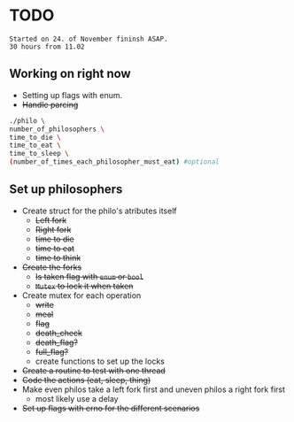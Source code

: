 # TODO

```Text
Started on 24. of November fininsh ASAP.
30 hours from 11.02
```

## Working on right now

- Setting up flags with enum.
- ~~Handle parcing~~

```Bash
./philo \
number_of_philosophers \
time_to_die \
time_to_eat \
time_to_sleep \
(number_of_times_each_philosopher_must_eat) #optional
```

## Set up philosophers

- Create struct for the philo's atributes itself
  - ~~Left fork~~
  - ~~Right fork~~
  - ~~time to die~~
  - ~~time to eat~~
  - ~~time to think~~
- ~~Create the forks~~
  - ~~Is taken flag with ```enum``` or ```bool```~~
  - ~~```Mutex``` to lock it when taken~~
- Create mutex for each operation
  - ~~write~~
  - ~~meal~~
  - ~~flag~~
  - ~~death_check~~
  - ~~death_flag?~~
  - ~~full_flag?~~
  - create functions to set up the locks
- ~~Create a routine to test with one thread~~
- ~~Code the actions (eat, sleep, thing)~~
- Make even philos take a left fork first and uneven philos a right fork first
  - most likely use a delay
- ~~Set up flags with erno for the different scenarios~~

